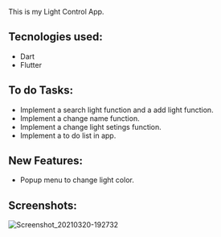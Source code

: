 This is my Light Control App.

## Tecnologies used:

* Dart
* Flutter

## To do Tasks:

* Implement a search light function and a add light function.
* Implement a change name function.
* Implement a change light setings function.
* Implement a to do list in app.

## New Features:

* Popup menu to change light color.

## Screenshots:
![Screenshot_20210320-192732](https://user-images.githubusercontent.com/59057189/111883495-ae382b00-89b3-11eb-9e78-2098228034ec.png)

